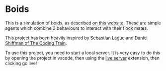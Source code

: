# Boids
This is a simulation of boids, as described [on this website](http://red3d.com/cwr/boids/). These are simple agents which combine 3 behaviours to interact with their flock mates.  

This project has been heavily inspired by [Sebastian Lague](https://www.youtube.com/@SebastianLague) and [Daniel Shiffman of The Coding Train](https://www.youtube.com/@TheCodingTrain).  

To use this project, you need to start a local server. It is very easy to do this by opening the project in vscode, then using the [live server](https://marketplace.visualstudio.com/items?itemName=ritwickdey.LiveServer) extension, then clicking go live!
